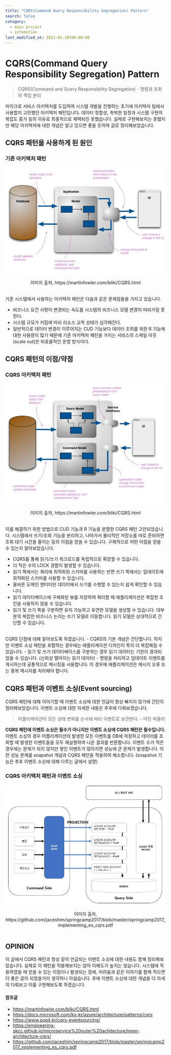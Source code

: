 ```yaml
---
title: "CQRS(Command Query Responsibility Segregation) Pattern"
search: false
category: 
  - main project
  - infomation
last_modified_at: 2021-01-20T00:00:00
---
```


# CQRS(Command Query Responsibility Segregation) Pattern<br>

> CQRS(Command and Query Responsibility Segregation) - 명령과 조회의 책임 분리

마이크로 서비스 아키텍처를 도입하여 시스템 개발을 진행하는 초기에 아키텍처 팀에서 사용할지 고민했던 아키텍처 패턴입니다. 
데이터 정합성, 촉박한 일정과 시스템 구현의 복잡도 증가 등의 이유로 최종적으로 채택되진 못했습니다. 
실제로 구현해보지는 못했지만 해당 아키텍처에 대한 개념은 알고 있으면 좋을 듯하여 글로 정리해보았습니다.

## CQRS 패턴을 사용하게 된 원인

### 기존 아키텍처 패턴
<p align="center"><img src="/images/cqrs-pattern-1.JPG"></p>
<center>이미지 출처, https://martinfowler.com/bliki/CQRS.html</center><br>

기존 시스템에서 사용하는 아키택처 패턴은 다음과 같은 문제점들을 가지고 있습니다.
- 비즈니스 요건 사항이 변경되는 속도를 시스템의 비즈니스 모델 변경이 따라가질 못한다.
- 시스템 규모가 커짐에 따라 리소스 교착 상태가 심각해진다.
- 일반적으로 데이터 변경이 이루어지는 CUD 기능보다 데이터 조회를 위한 R 기능에 대한 사용량이 많기 때문에 
  기존 아키택처 패턴을 가지는 서비스의 스케일 아웃(scale out)은 비효율적인 운영 방식이다. 

## CQRS 패턴의 이점/약점

### CQRS 아키택처 패턴
<p align="center"><img src="/images/cqrs-pattern-2.JPG"></p>
<center>이미지 출처, https://martinfowler.com/bliki/CQRS.html</center><br>

이를 해결하기 위한 방법으로 CUD 기능과 R 기능을 분할한 CQRS 패턴 고안되었습니다. 
시스템에서 쓰기/조회 기능을 분리하고, 나아가서 물리적인 저장소를 따로 준비하면 조회 대기 시간을 줄이는 등의 이점을 얻을 수 있습니다. 
구체적으로 어떤 이점을 얻을 수 있는지 알아보았습니다.
- CQRS를 통해 읽기/쓰기 워크로드를 독립적으로 확장할 수 있습니다.
- 더 적은 수의 LOCK 경합이 발생할 수 있습니다.
- 읽기 쪽에서는 쿼리에 최적화된 스키마를 사용하는 반면 쓰기 쪽에서는 업데이트에 최적화된 스키마를 사용할 수 있습니다.
- 올바른 도메인 엔터티만 데이터에서 쓰기를 수행할 수 있는지 쉽게 확인할 수 있습니다.
- 읽기 데이터베이스에 구체화된 뷰를 저장하여 쿼리할 때 애플리케이션은 복잡한 조인을 사용하지 않을 수 있습니다.
- 읽기 및 쓰기 쪽을 구분하면 유지 가능하고 유연한 모델을 생성할 수 있습니다. 
  대부분의 복잡한 비즈니스 논리는 쓰기 모델로 이동합니다. 읽기 모델은 상대적으로 간단할 수 있습니다.

<br>
CQRS 단점에 대해 알아보도록 하겠습니다.
- CQRS의 기본 개념은 간단합니다. 하지만 이벤트 소싱 패턴을 포함하는 경우에는 애플리케이션 디자인이 특히 더 복잡해질 수 있습니다.
- 읽기 및 쓰기 데이터베이스를 구분하는 경우 읽기 데이터는 기한이 경과되었을 수 있습니다. (신뢰성 떨어지는 읽기 데이터)
- 명령을 처리하고 업데이트 이벤트를 게시하는데 공통적으로 메시징을 사용합니다. 이 경우에 애플리케이션은 메시지 오류 또는 중복 메시지를 처리해야 합니다.

## CQRS 패턴과 이벤트 소싱(Event sourcing)
CQRS 패턴에 대해 이야기할 때 이벤트 소싱에 대한 언급이 항상 빠지지 않기에 간단히 정리해보았습니다. 
이벤트 소싱에 대한 자세한 내용은 추후에 다뤄보겠습니다. 

> 어플리케이션이 모든 상태 변화를 순서에 따라 이벤트로 보관한다. - 마틴 파울러

**CQRS 패턴에 이벤트 소싱은 필수가 아니지만 이벤트 소싱에 CQRS 패턴은 필수입니다.** 
이벤트 소싱의 경우 어플리케이션의 발생한 모든 이벤트를 DB에 저장하고 데이터를 조회할 때 발생한 이벤트들을 모두 재실행하여 나온 결과를 반환합니다. 
이벤트 수가 적은 경우에는 문제가 되지 않지만 쌓인 이벤트가 많아지면 성능에 큰 문제가 발생합니다. 
이런 성능 문제를 snapshot 개념과 CQRS 패턴을 적용하여 해소합니다. (snapshot 기능은 추후 이벤트 소싱에 대해 다루는 글에서 설명)

### CQRS 아키택처 패턴과 이벤트 소싱
<p align="center"><img src="/images/cqrs-pattern-3.JPG"></p>
<center>이미지 출처, https://github.com/jaceshim/springcamp2017/blob/master/springcamp2017_implementing_es_cqrs.pdf</center><br>

## OPINION
이 글에서 CQRS 패턴과 항상 같이 언급되는 이벤트 소싱에 대한 내용도 함께 정리해보았습니다. 
실제로 이 패턴을 적용해보지는 않아 이해도가 높지는 않습니다. 
시스템에 적용하였을 때 얻을 수 있는 이점이나 발생되는 장애, 어려움과 같은 이야기를 함께 적으면 더 좋은 글이 되었을거라 생각하니 아쉽습니다. 
후에 이벤트 소싱에 대한 개념을 더 자세히 다뤄보고 이를 구현해보도록 하겠습니다.

#### 참조글
- <https://martinfowler.com/bliki/CQRS.html>
- <https://docs.microsoft.com/ko-kr/azure/architecture/patterns/cqrs>
- <https://www.popit.kr/cqrs-eventsourcing/>
- <https://engineering-skcc.github.io/microservice%20outer%20achitecture/inner-architecture-cqrs/>
- <https://github.com/jaceshim/springcamp2017/blob/master/springcamp2017_implementing_es_cqrs.pdf>
